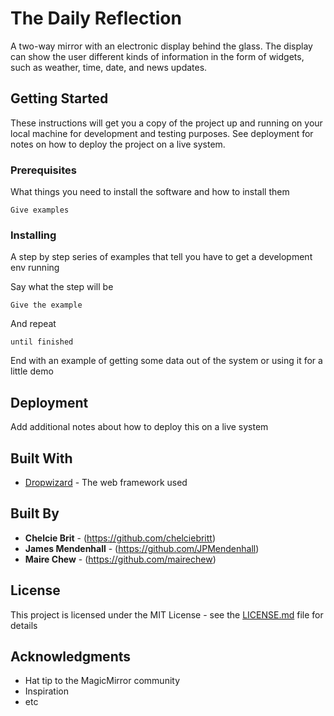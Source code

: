 # The Daily Reflection
A two-way mirror with an electronic display behind the glass.
The display can show the user different kinds of information in the form of widgets, such as weather, time, date, and news updates.

## Getting Started

These instructions will get you a copy of the project up and running on your local machine for development and testing purposes. See deployment for notes on how to deploy the project on a live system.

### Prerequisites

What things you need to install the software and how to install them

```
Give examples
```

### Installing

A step by step series of examples that tell you have to get a development env running

Say what the step will be

```
Give the example
```

And repeat

```
until finished
```

End with an example of getting some data out of the system or using it for a little demo


## Deployment

Add additional notes about how to deploy this on a live system

## Built With

* [Dropwizard](http://www.dropwizard.io/1.0.2/docs/) - The web framework used

## Built By

* **Chelcie Brit** - (https://github.com/chelciebritt)
* **James Mendenhall** - (https://github.com/JPMendenhall)
* **Maire Chew** - (https://github.com/mairechew)

## License

This project is licensed under the MIT License - see the [LICENSE.md](LICENSE.md) file for details

## Acknowledgments

* Hat tip to the MagicMirror community
* Inspiration
* etc
